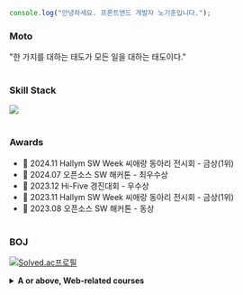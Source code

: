 ```javascript
console.log("안녕하세요. 프론트엔드 개발자 노기훈입니다.");
```

### Moto

"한 가지를 대하는 태도가 모든 일을 대하는 태도이다."
<br></br>


### Skill Stack

  <a href="https://skillicons.dev">
    <img src="https://skillicons.dev/icons?i=react,next,javascript,typescript,styledcomponents,sass,vite,vscode,githubactions,nodejs,python" />
  </a>
<br></br>


### Awards

- 🥇 2024.11 Hallym SW Week 씨애랑 동아리 전시회 - 금상(1위)
- 🥇 2024.07 오픈소스 SW 해커톤 - 최우수상
- 🥉 2023.12 Hi-Five 경진대회 - 우수상
- 🥇 2023.11 Hallym SW Week 씨애랑 동아리 전시회 - 금상(1위)
- 🥉 2023.08 오픈소스 SW 해커톤 - 동상
<br></br>

### BOJ
[![Solved.ac프로필](http://mazassumnida.wtf/api/v2/generate_badge?boj=shrlgns1107)](https://solved.ac/shrlgns1107)

 
<details>
  <summary><strong>A or above, Web-related courses</strong></summary>
웹 프로그래밍, 웹서버 구축, 클라우드 컴퓨팅, 오픈소스SW의 이해, 정보보호론, 자료구조, 알고리즘, 운영체제</details>

